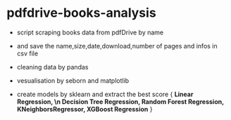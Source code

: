 # pdfdrive-books-analysis

- script scraping books data from pdfDrive by name 

- and save the name,size,date,download,number of pages and infos in csv file

- cleaning data by pandas 
- vesualisation by seborn and matplotlib
- create models by sklearn and extract the best score {
   **Linear Regression, \n
   Decision Tree Regression, 
   Random Forest Regression, 
   KNeighborsRegressor, 
   XGBoost Regression**
}


